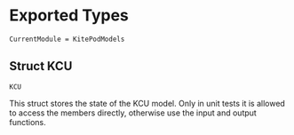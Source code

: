 # Exported Types

```@meta
CurrentModule = KitePodModels
```

## Struct KCU
```@docs
KCU
```
This struct stores the state of the KCU model. Only in unit tests
it is allowed to access the members directly, otherwise use the input
and output functions.

